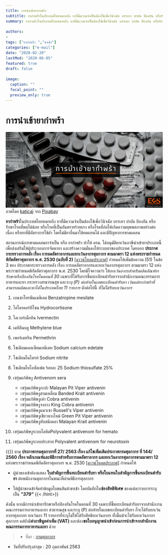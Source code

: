```yaml
---
title: การนำเข้ายากำพร้า
subtitle: ยากำพร้าในประเทศไทยหมายถึง ยาที่มีความจำเป็นต้องใช้เพื่อวินิจฉัย บรรเทา บำบัด ป้องกัน หรือรักษาโรคที่พบได้น้อย หรือโรคที่เป็นอันตรายร้ายแรง หรือโรคที่ก่อให้เกิดความทุพพลภาพอย่างต่อเนื่อง หรือยาที่มีอัตราการใช้ต่ำ โดยไม่มียาอื่นมาใช้ทดแทนได้ และมีปัญหาการขาดแคลน
summary: ยากำพร้าในประเทศไทยหมายถึง ยาที่มีความจำเป็นต้องใช้เพื่อวินิจฉัย บรรเทา บำบัด ป้องกัน หรือรักษาโรคที่พบได้น้อย หรือโรคที่เป็นอันตรายร้ายแรง หรือโรคที่ก่อให้เกิดความทุพพลภาพอย่างต่อเนื่อง หรือยาที่มีอัตราการใช้ต่ำ โดยไม่มียาอื่นมาใช้ทดแทนได้ และมีปัญหาการขาดแคลน

authors:
- 
tags: ["ยากำพร้า ","ขาเข้า"]
categories: ["e-mail"]
date: "2020-02-20"
lastMod: "2020-06-05"
featured: true
draft: false

image:
  caption: ""
  focal_point: ""
  preview_only: true
---
```


การนำเข้ายากำพร้า  
===


![](https://github.com/ecs-support/knowledge-center/raw/master/img/orphan-dgugs.png)  
ภาพโดย <a href="https://pixabay.com/th/users/katicaj-3178159/?utm_source=link-attribution&amp;utm_medium=referral&amp;utm_campaign=image&amp;utm_content=1728381">katicaj</a> จาก <a href="https://pixabay.com/th/?utm_source=link-attribution&amp;utm_medium=referral&amp;utm_campaign=image&amp;utm_content=1728381">Pixabay</a>

**ยากำพร้า**ในประเทศไทยหมายถึง ยาที่มีความจำเป็นต้องใช้เพื่อวินิจฉัย บรรเทา บำบัด ป้องกัน หรือรักษาโรคที่พบได้น้อย หรือโรคที่เป็นอันตรายร้ายแรง หรือโรคที่ก่อให้เกิดความทุพพลภาพอย่างต่อเนื่อง หรือยาที่มีอัตราการใช้ต่ำ โดยไม่มียาอื่นมาใช้ทดแทนได้ และมีปัญหาการขาดแคลน

สถานการณ์การขาดแคลนยาจำเป็น หรือ ยากำพร้า ทำให้ ครม. ได้อนุมัติยกเว้นภาษีนำเข้ายาประเภทนี้ เพื่อส่งเสริมให้ผู้ประกอบการจัดหายา และสร้างความมั่นคงให้ระบบยาของประเทศ โดยออก **ประกาศกระทรวงการคลัง เรื่อง การลดอัตราอากรและยกเว้นอากรศุลกากร ตามมาตรา 12 แห่งพระราชกำหนดพิกัดอัตราศุลกากร พ.ศ. 2530 (ฉบับที่ 2)** [[ดาวน์โหลดประกาศ]](http://www.customs.go.th/cont_strc_download_with_docno_date.php?lang=th&top_menu=menu_homepage&current_id=142328324149505f49464a4f464b46) กำหนดให้เพิ่มข้อความ (51) ในข้อ 3 ของ ประกาศกระทรวงการคลัง เรื่อง การลดอัตราอากรและยกเว้นอากรศุลกากร ตามมาตรา 12 แห่งพระราชกำหนดพิกัดอัตราศุลกากร พ.ศ. 2530 โดยมีใจความว่า ให้*ยกเว้นอากรสำหรับผลิตภัณฑ์ยารักษาหรือป้องกันโรคในตอนที่ 30* เฉพาะที่ได้รับการขึ้นทะเบียนตำรับยาจากสำนักงานคณะกรรมการอาหารและยา กระทรวงสาธารณสุข และ*ระบุ (P) ต่อท้ายในเลขทะเบียนตำรับยา* *เว้นแต่ยากำพร้าที่สามารถผลิตและหาได้ในประเทศไทย 11 รายการ* ดังต่อไปนี้ *ที่ไม่ได้รับยกเว้นอากร*

1. เบนซาโทรพีนเมซิเลต Benzatropine mesilate

2. ไฮโดรคอร์ทิโซน Hydrocortisone

3. ไอเวอร์เม็กทิน Ivermectin

4. เมทิลีนบลู Methylene blue

5. เพอร์เมทริน Permethrin

6. โซเดียมแคลเซียมเอดีเตท Sodium calcium edetate

7. โซเดียมไนไตรท์ Sodium nitrite

8. โซเดียมไทโอซัลเฟต ร้อยละ 25 Sodium thiosulfate 25%

9. เซรุ่มแก้พิษงู Antivenom sera
    - เซรุ่มแก้พิษงูกะปะ  Malayan Pit Viper antivenin
    - เซรุ่มแก้พิษงูสามเหลี่ยม Banded Krait antivenin
    - เซรุ่มแก้พิษงูเห่า Cobra antivenin
    - เซรุ่มแก้พิษงูจงอาง King Cobra antivenin
    - เซรุ่มแก้พิษงูแมวเซา Russell's Viper antivenin
    - เซรุ่มแก้พิษงูเขียวหางไหม้ Green Pit Viper antivenin
    - เซรุ่มแก้พิษงูทับสมิงคลา Malayan Krait antivenin

10. เซรุ่มแก้พิษงูระบบโลหิตPolyvalent antivenom for hemato

11. เซรุ่มแก้พิษงูระบบประสาท Polyvalent antivenom for neurotoxin

{{<hint danger>}}
ตาม **ประกาศกรมศุลกากรที่ 27/ 2563 เรื่อง  แก้ไขเพิ่มเติมประกาศกรมศุลกากร ที่ 144/ 2560 เรื่อง หลักเกณฑ์และพิธีการสำหรับการลดอัตราอากร และยกเว้นอากรศุลกากรตามมาตรา 12** แห่งพระราชกำหนดพิกัดอัตราศุลกากร พ.ศ. 2530 [[ดาวน์โหลดประกาศ]](http://www.customs.go.th/cont_strc_download_with_docno_date.php?lang=th&top_menu=menu_homepage&current_id=142328324149505f4a464b4c464b4b) กำหนดให้  

- ผู้นำของเข้าต้องแสดง **ใบสำคัญการขึ้นทะเบียนตำรับยา หรือใบแทนใบสำคัญการขึ้นทะเบียนตำรับยา** ต่อพนักงานศุลกากรในขณะที่ผ่านพิธีการศุลกากร

- ให้ผู้่นำของเข้าจัดทำข้อมูลใบขนสินค้าขาเข้า โดยบันทึกใน**ช่องสิทธิพิเศษ** ของแต่ละรายการระบุเป็น **_"379"_**
{{< /hint>}}

ดังนั้น หากมีการนำเข้ายารักษาหรือป้องกันโรคในตอนที่ 30 เฉพาะที่ขึ้นทะเบียนตำรับยาจากสำนักงานคณะกรรมการอาหารและยา สาธารณสุข และระบุ (P) ต่อท้ายในเลขทะเบียนตำรับยา ก็จะได้รับยกเว้นอากรศุลกากร ยกเว้นยา 11 รายการที่ระบุไม่ให้ได้รับสิทธิยกเว้นอากร ทั้งนี้แม้จะได้รับยกเว้นอากรศุลกากร แต่ยังมี**ค่าภาษีมูลค่าเพิ่ม (VAT)** และต้อง**ขอใบอนุญาตนำเข้าก่อนการนำเข้าจากสำนักงานคณะกรรมการอาหารและยา** ด้วย



> - ที่มา : [กรมศุลกากร](http://www.customs.go.th/cont_strc_faq.php?lang=th&top_menu=menu_homepage&left_menu=menu_center_004&ini_menu=&current_id=142328324149505f4b464b4b464a4f)  
- วันที่ปรับปรุงล่าสุด : 20 กุมภาพันธ์ 2563 